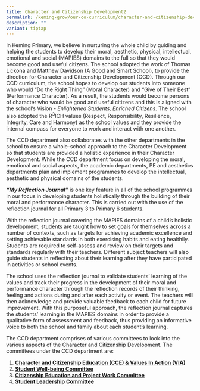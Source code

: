 ```yaml
---
title: Character and Citizenship Development2
permalink: /keming-grow/our-co-curriculum/character-and-citizenship-development/
description: ""
variant: tiptap
---
```

<p>In Keming Primary, we believe in nurturing the whole child by guiding and helping the students to develop their moral, aesthetic, physical, intellectual, emotional and social (MAPIES) domains to the full so that they would become good and useful citizens. The school adopted the work of Thomas Lickona and Matthew Davidson (A Good and Smart School), to provide the direction for Character and Citizenship Development (CCD). Through our CCD curriculum, the school hopes to develop our students into someone who would “Do the Right Thing” (Moral Character) and “Give of Their Best” (Performance Character). As a result, the students would become persons of character who would be good and useful citizens and this is aligned with the school’s Vision -&nbsp;<em>Enlightened Students, Enriched Citizens</em>. The school also adopted the R<sup>3</sup>ICH values (Respect, Responsibility, Resilience, Integrity, Care and Harmony) as the school values and they provide the internal compass for everyone to work and interact with one another.</p>
<p>The CCD department also collaborates with the other departments in the school to ensure a whole-school approach to the Character Development so that students are provided a holistic experience in their Character Development. While the CCD department focus on developing the moral, emotional and social aspects, the academic departments, PE and aesthetics departments plan and implement programmes to develop the intellectual, aesthetic and physical domains of the students.</p>
<p><strong><em>“My Reflection Journal”</em></strong>&nbsp;is one key feature in all of the school programmes in our focus in developing students holistically through the building of their moral and performance character. This is carried out with the use of the reflection journal for all Primary 3 to Primary 6 students.</p>
<p>With the reflection journal covering the MAPIES domains of a child’s holistic development, students are taught how to set goals for themselves across a number of contexts, such as targets for achieving academic excellence and setting achievable standards in both exercising habits and eating healthily. Students are required to self-assess and review on their targets and standards regularly with their teachers. Different subject teachers will also guide students in reflecting about their learning after they have participated in activities or school events.</p>
<p>The school uses the reflection journal to validate students’ learning of the values and track their progress in the development of their moral and performance character through the reflection records of their thinking, feeling and actions during and after each activity or event. The teachers will then acknowledge and provide valuable feedback to each child for future improvement. With this purposeful approach, the reflection journal captures the students’ learning in the MAPIES domains in order to provide a qualitative form of assessment and feedback, thus providing an informative voice to both the school and family about each student’s learning.</p>
<p>The CCD department comprises of various committees to look into the various aspects of the Character and Citizenship Development. The committees under the CCD department are:</p>
<ol>
<li><strong><u>Character and Citizenship Education (CCE) &amp; Values In Action (VIA)</u></strong></li>
<li><strong><u>Student Well-being Committee</u></strong></li>
<li><strong><u>Citizenship Education and Project Work Committee</u></strong></li>
<li><strong><u>Student Leadership Committee</u></strong></li>
</ol>